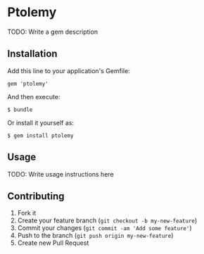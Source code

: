 # Ptolemy

TODO: Write a gem description

## Installation

Add this line to your application's Gemfile:

    gem 'ptolemy'

And then execute:

    $ bundle

Or install it yourself as:

    $ gem install ptolemy

## Usage

TODO: Write usage instructions here

## Contributing

1. Fork it
2. Create your feature branch (`git checkout -b my-new-feature`)
3. Commit your changes (`git commit -am 'Add some feature'`)
4. Push to the branch (`git push origin my-new-feature`)
5. Create new Pull Request
